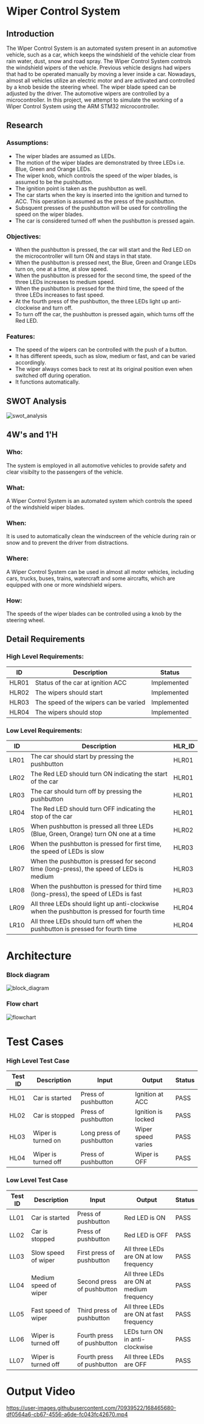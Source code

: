 # Wiper Control System

## Introduction
The Wiper Control System is an automated system present in an automotive vehicle, such as a car, which keeps the windshield of the vehicle clear from rain water, dust, snow and road spray. The Wiper Control System controls the windshield wipers of the vehicle. Previous vehicle designs had wipers that had to be operated manually by moving a lever inside a car. Nowadays, almost all vehicles utilize an electric motor and are activated and controlled by a knob beside the steering wheel. The wiper blade speed can be adjusted by the driver. The automotive wipers are controlled by a microcontroller. In this project, we attempt to simulate the working of a Wiper Control System using the ARM STM32 microcontroller.


## Research
### Assumptions:
* The wiper blades are assumed as LEDs.
* The motion of the wiper blades are demonstrated by three LEDs i.e. Blue, Green and Orange LEDs.
* The wiper knob, which controls the speed of the wiper blades, is assumed to be the pushbutton.
* The ignition point is taken as the pushbutton as well.
* The car starts when the key is inserted into the ignition and turned to ACC. This operation is assumed as the press of the pushbutton.
* Subsquent presses of the pushbutton will be used for controlling the speed on the wiper blades.
* The car is considered turned off when the pushbutton is pressed again.

### Objectives:
* When the pushbutton is pressed, the car will start and the Red LED on the microcontroller will turn ON and stays in that state.
* When the pushbutton is pressed next, the Blue, Green and Orange LEDs turn on, one at a time, at slow speed.
* When the pushbutton is pressed for the second time, the speed of the three LEDs increases to medium speed.
* When the pushbutton is pressed for the third time, the speed of the three LEDs increases to fast speed.
* At the fourth press of the pushbutton, the three LEDs light up anti-clockwise and turn off.
* To turn off the car, the pushbutton is pressed again, which turns off the Red LED.

### Features:
* The speed of the wipers can be controlled with the push of a button.
* It has different speeds, such as slow, medium or fast, and can be varied accordingly.
* The wiper always comes back to rest at its original position even when switched off during operation.
* It functions automatically.


## SWOT Analysis
![swot_analysis](https://user-images.githubusercontent.com/70939522/168444678-63f457e0-040f-4ea2-be6f-16d8056aad18.png)


## 4W's and 1'H
### Who:
The system is employed in all automotive vehicles to provide safety and clear visibilty to the passengers of the vehicle.

### What:
A Wiper Control System is an automated system which controls the speed of the windshield wiper blades.

### When:
It is used to automatically clean the windscreen of the vehicle during rain or snow and to prevent the driver from distractions.

### Where:
A Wiper Control System can be used in almost all motor vehicles, including cars, trucks, buses, trains, watercraft and some aircrafts, which are equipped with one or more windshield wipers.

### How:
The speeds of the wiper blades can be controlled using a knob by the steering wheel.


## Detail Requirements
### High Level Requirements:

| ID | Description | Status |
| ---- | ------------------- | ---- |
| HLR01 | Status of the car at ignition ACC | Implemented |
| HLR02 | The wipers should start | Implemented |
| HLR03 | The speed of the wipers can be varied | Implemented |
| HLR04 | The wipers should stop | Implemented |


### Low Level Requirements:

| ID | Description | HLR_ID |
| ---- | -------------- | ----- |
| LR01 | The car should start by pressing the pushbutton  | HLR01 |
| LR02 | The Red LED should turn ON indicating the start of the car  | HLR01 |
| LR03 | The car should turn off by pressing the pushbutton  | HLR01 |
| LR04 | The Red LED should turn OFF indicating the stop of the car  | HLR01 |
| LR05 | When pushbutton is pressed all three LEDs (Blue, Green, Orange) turn ON one at a time | HLR02 |
| LR06 | When the pushbutton is pressed for first time, the speed of LEDs is slow | HLR03 |
| LR07 | When the pushbutton is pressed for second time (long-press), the speed of LEDs is medium | HLR03 |
| LR08 | When the pushbutton is pressed for third time (long-press), the speed of LEDs is fast | HLR03 |
| LR09 | All three LEDs should light up anti-clockwise when the pushbutton is pressed for fourth time | HLR04 |
| LR10 | All three LEDs should turn off when the pushbutton is pressed for fourth time | HLR04 |


# Architecture

### Block diagram
![block_diagram](https://user-images.githubusercontent.com/70939522/168444709-a7700298-cd24-46c6-be2e-fe828fa9bec2.png)


### Flow chart
![flowchart](https://user-images.githubusercontent.com/70939522/168444713-3777d63c-e01f-4832-a1ee-6af23d53f011.png)


# Test Cases

### High Level Test Case
|  Test ID | Description  | Input  | Output  | Status |
|---|---|---|---|---|
| HL01 | Car is started | Press of pushbutton | Ignition at ACC | PASS |
| HL02 | Car is stopped | Press of pushbutton | Ignition is locked | PASS |
| HL03 | Wiper is turned on | Long press of pushbutton | Wiper speed varies | PASS |
| HL04 | Wiper is turned off | Press of pushbutton | Wiper is OFF | PASS |


### Low Level Test Case
|  Test ID | Description  | Input  | Output  | Status |
|---|---|---|---|---|
| LL01 | Car is started | Press of pushbutton | Red LED is ON | PASS |
| LL02 | Car is stopped | Press of pushbutton | Red LED is OFF | PASS |
| LL03 | Slow speed of wiper | First press of pushbutton | All three LEDs are ON at low frequency | PASS |
| LL04 | Medium speed of wiper | Second press of pushbutton | All three LEDs are ON at medium frequency | PASS |
| LL05 | Fast speed of wiper | Third press of pushbutton | All three LEDs are ON at fast frequency | PASS |
| LL06 | Wiper is turned off | Fourth press of pushbutton | LEDs turn ON in anti-clockwise | PASS |
| LL07 | Wiper is turned off | Fourth press of pushbutton | All three LEDs are OFF | PASS |


# Output Video

https://user-images.githubusercontent.com/70939522/168465680-df0564a6-cb67-4556-a6de-fc043fc42670.mp4


